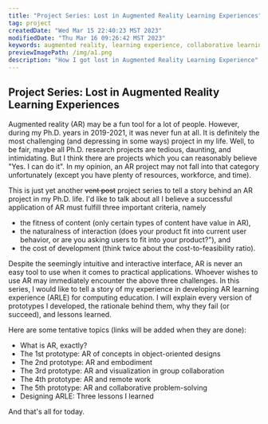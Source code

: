 ```yaml
---
title: "Project Series: Lost in Augmented Reality Learning Experiences"
tag: project
createdDate: "Wed Mar 15 22:40:23 MST 2023"
modifiedDate: "Thu Mar 16 09:26:42 MST 2023"
keywords: augmented reality, learning experience, collaborative learning
previewImagePath: /img/a1.png
description: "How I got lost in Augmented Reality Learning Experience"
---
```


## Project Series: Lost in Augmented Reality Learning Experiences

Augmented reality (AR) may be a fun tool for a lot of people. However, during my Ph.D. years in 2019-2021, it was never fun at all. It is definitely the most challenging (and depressing in some ways) project in my life. Well, to be fair, maybe all Ph.D. research projects are tedious, daunting, and intimidating. But I think there are projects which you can reasonably believe "Yes. I can do it". In my opinion, an AR project may not fall into that category unfortunately (except you have plenty of resources, workforce, and time).

This is just yet another ~~vent post~~ project series to tell a story behind an AR project in my Ph.D. life. I'd like to talk about all I believe a successful application of AR must fulfill three important criteria, namely

* the fitness of content (only certain types of content have value in AR),
* the naturalness of interaction (does your product fit into current user behavior, or are you asking users to fit into your product?"), and
* the cost of development (think twice about the cost-to-feasibility ratio).

Despite the seemingly intuitive and interactive interface, AR is never an easy tool to use when it comes to practical applications. Whoever wishes to use AR may immediately encounter the above three challenges. In this series, I would like to tell a story of my experience in developing AR learning experience (ARLE) for computing education. I will explain every version of prototypes I developed, the rationale behind them, why they fail (or succeed), and lessons learned.

Here are some tentative topics (links will be added when they are done):

* What is AR, exactly?
* The 1st prototype: AR of concepts in object-oriented designs
* The 2nd prototype: AR and embodiment
* The 3rd prototype: AR and visualization in group collaboration
* The 4th prototype: AR and remote work
* The 5th prototype: AR and collaborative problem-solving
* Designing ARLE: Three lessons I learned

And that's all for today.
